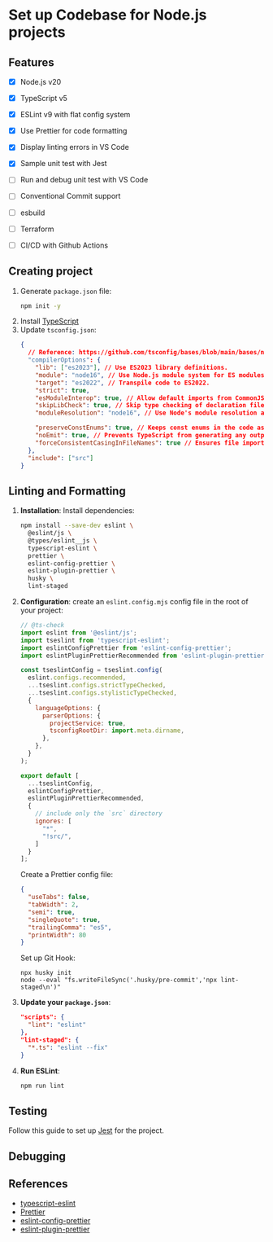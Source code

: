 # Set up Codebase for Node.js projects

## Features

- [x] Node.js v20
- [x] TypeScript v5
- [x] ESLint v9 with flat config system
- [x] Use Prettier for code formatting
- [x] Display linting errors in VS Code
- [x] Sample unit test with Jest
- [ ] Run and debug unit test with VS Code
- [ ] Conventional Commit support
- [ ] esbuild
- [ ] Terraform
- [ ] CI/CD with Github Actions


## Creating project

1. Generate `package.json` file:
    ```bash
    npm init -y
    ```
2. Install [TypeScript](/backend/typescript.mdx#installation)
3. Update `tsconfig.json`:
    ```json
    {
      // Reference: https://github.com/tsconfig/bases/blob/main/bases/node20.json
      "compilerOptions": {
        "lib": ["es2023"], // Use ES2023 library definitions.
        "module": "node16", // Use Node.js module system for ES modules.
        "target": "es2022", // Transpile code to ES2022.
        "strict": true,
        "esModuleInterop": true, // Allow default imports from CommonJS modules.
        "skipLibCheck": true, // Skip type checking of declaration files.
        "moduleResolution": "node16", // Use Node's module resolution algorithm.

        "preserveConstEnums": true, // Keeps const enums in the code as they are
        "noEmit": true, // Prevents TypeScript from generating any output files (for type-checking only)
        "forceConsistentCasingInFileNames": true // Ensures file imports have consistent casing
      },
      "include": ["src"]
    }
    ```


## Linting and Formatting

1. **Installation**: Install dependencies:
    ```bash npm2yarn
    npm install --save-dev eslint \
      @eslint/js \
      @types/eslint__js \
      typescript-eslint \
      prettier \
      eslint-config-prettier \
      eslint-plugin-prettier \
      husky \
      lint-staged
    ```
2. **Configuration**: create an `eslint.config.mjs` config file in the root of your project:
    ```js filename="eslint.config.mjs"
    // @ts-check
    import eslint from '@eslint/js';
    import tseslint from 'typescript-eslint';
    import eslintConfigPrettier from 'eslint-config-prettier';
    import eslintPluginPrettierRecommended from 'eslint-plugin-prettier/recommended';

    const tseslintConfig = tseslint.config(
      eslint.configs.recommended,
      ...tseslint.configs.strictTypeChecked,
      ...tseslint.configs.stylisticTypeChecked,
      {
        languageOptions: {
          parserOptions: {
            projectService: true,
            tsconfigRootDir: import.meta.dirname,
          },
        },
      }
    );

    export default [
      ...tseslintConfig,
      eslintConfigPrettier,
      eslintPluginPrettierRecommended,
      {
        // include only the `src` directory
        ignores: [
          "*",
          "!src/",
        ]
      }
    ];
    ```

    Create a Prettier config file:
    ```json filename=".prettierrc"
    {
      "useTabs": false,
      "tabWidth": 2,
      "semi": true,
      "singleQuote": true,
      "trailingComma": "es5",
      "printWidth": 80
    }
    ```

    Set up Git Hook:
    ```shell
    npx husky init
    node --eval "fs.writeFileSync('.husky/pre-commit','npx lint-staged\n')"
    ```

3. **Update your `package.json`**:
    ```json
    "scripts": {
      "lint": "eslint"
    },
    "lint-staged": {
      "*.ts": "eslint --fix"
    }
    ```
4. **Run ESLint**:
    ```bash
    npm run lint
    ```


## Testing

Follow this guide to set up [Jest](/backend/jest/getting-started) for the project.


## Debugging


## References

- [typescript-eslint](https://typescript-eslint.io/getting-started/)
- [Prettier](/backend/prettier)
- [eslint-config-prettier](https://github.com/prettier/eslint-config-prettier)
- [eslint-plugin-prettier](https://github.com/prettier/eslint-plugin-prettier)

